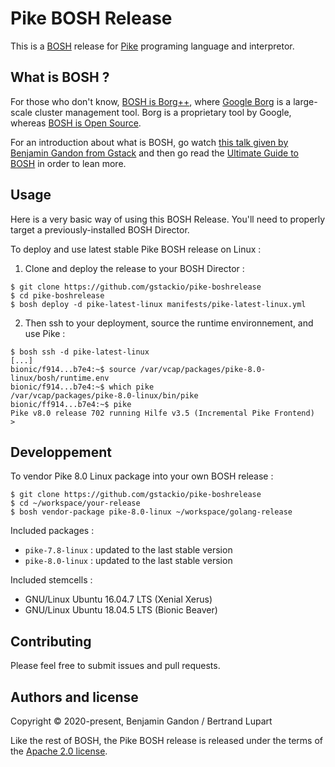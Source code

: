 # Pike BOSH Release

This is a [BOSH](https://bohs.io/) release for [Pike](https://pike.lysator.liu.se) programing language and interpretor.

## What is BOSH ?

For those who don't know,
[BOSH is Borg++](https://twitter.com/marklucovsky/status/728950262593953792),
where [Google Borg](https://research.google.com/pubs/pub43438.html) is a
large-scale cluster management tool. Borg is a proprietary tool by Google,
whereas [BOSH is Open Source](https://github.com/cloudfoundry/bosh).

For an introduction about what is BOSH, go watch
[this talk given by Benjamin Gandon from Gstack](https://slides.gstack.io/bosh-deploy-distributed-systems-like-a-boss-may-2017/)
and then go read the [Ultimate Guide to BOSH](http://ultimateguidetobosh.com/)
in order to lean more.

## Usage

Here is a very basic way of using this BOSH Release. You'll need to properly
target a previously-installed BOSH Director.

To deploy and use latest stable Pike BOSH release on Linux :

1. Clone and deploy the release to your BOSH Director :

```
$ git clone https://github.com/gstackio/pike-boshrelease
$ cd pike-boshrelease
$ bosh deploy -d pike-latest-linux manifests/pike-latest-linux.yml
```

2. Then ssh to your deployment, source the runtime environnement, and use Pike :

```
$ bosh ssh -d pike-latest-linux
[...]
bionic/f914...b7e4:~$ source /var/vcap/packages/pike-8.0-linux/bosh/runtime.env 
bionic/f914...b7e4:~$ which pike
/var/vcap/packages/pike-8.0-linux/bin/pike
bionic/ff914...b7e4:~$ pike
Pike v8.0 release 702 running Hilfe v3.5 (Incremental Pike Frontend)
> 
```


## Developpement

To vendor Pike 8.0 Linux package into your own BOSH release :

```
$ git clone https://github.com/gstackio/pike-boshrelease
$ cd ~/workspace/your-release
$ bosh vendor-package pike-8.0-linux ~/workspace/golang-release
```

Included packages :

- `pike-7.8-linux` : updated to the last stable version
- `pike-8.0-linux` : updated to the last stable version

Included stemcells :

* GNU/Linux Ubuntu 16.04.7 LTS (Xenial Xerus)
* GNU/Linux Ubuntu 18.04.5 LTS (Bionic Beaver)

## Contributing

Please feel free to submit issues and pull requests.

## Authors and license

Copyright © 2020-present, Benjamin Gandon / Bertrand Lupart

Like the rest of BOSH, the Pike BOSH release is released under the terms
of the [Apache 2.0 license](http://www.apache.org/licenses/LICENSE-2.0).
